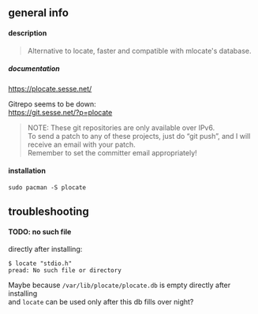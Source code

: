 ## general info

#### description

> Alternative to locate, faster and compatible with mlocate's database.

##### documentation

https://plocate.sesse.net/

Gitrepo seems to be down:\
https://git.sesse.net/?p=plocate

> NOTE: These git repositories are only available over IPv6.\
To send a patch to any of these projects, just do “git push”, and I will receive an email with your patch.\
Remember to set the committer email appropriately!

#### installation

```
sudo pacman -S plocate
```

## troubleshooting

#### TODO: no such file

directly after installing:
```
$ locate "stdio.h"
pread: No such file or directory
```

Maybe because `/var/lib/plocate/plocate.db` is empty directly after installing \
and `locate` can be used only after this db fills over night?
